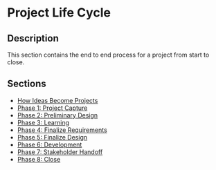 # Project Life Cycle

## Description
This section contains the end to end process for a project from start to close.

## Sections

- [How Ideas Become Projects]()
- [Phase 1: Project Capture]()
- [Phase 2: Preliminary Design]()
- [Phase 3: Learning]()
- [Phase 4: Finalize Requirements]()
- [Phase 5: Finalize Design]()
- [Phase 6: Development]()
- [Phase 7: Stakeholder Handoff]()
- [Phase 8: Close]()